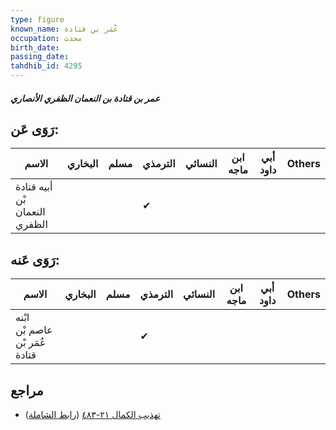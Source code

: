 ```yaml
---
type: figure
known_name: عُمَر بن قتادة
occupation: محدث
birth_date:
passing_date:
tahdhib_id: 4295
---
```

##### عمر بن قتادة بن النعمان الظفري الأنصاري

## رَوَى عَن:
| الاسم                         | البخاري | مسلم | الترمذي | النسائي | ابن ماجه | أبي داود | Others |
| ----------------------------- | ------- | ---- | ------- | ------- | -------- | -------- | ------ |
| أبيه قتادة بْن النعمان الظفري |         |      | ✔       |         |          |          |        |
## رَوَى عَنه:
| الاسم                          | البخاري | مسلم | الترمذي | النسائي | ابن ماجه | أبي داود | Others |
| ------------------------------ | ------- | ---- | ------- | ------- | -------- | -------- | ------ |
| ابْنه عاصم بْن عُمَر بْن قتادة |         |      | ✔       |         |          |          |        |
## مراجع
- [تهذيب الكمال ٢١-٤٨٣](obsidian://open?vault=Tahdhib-al-Kamal&file=Figures/٤٢٩٥-عمر%20بن%20قتادة%20بن%20النعمان%20الظفري%20الأنصاري) ([رابط الشاملة](https://shamela.ws/book/3722/11130))